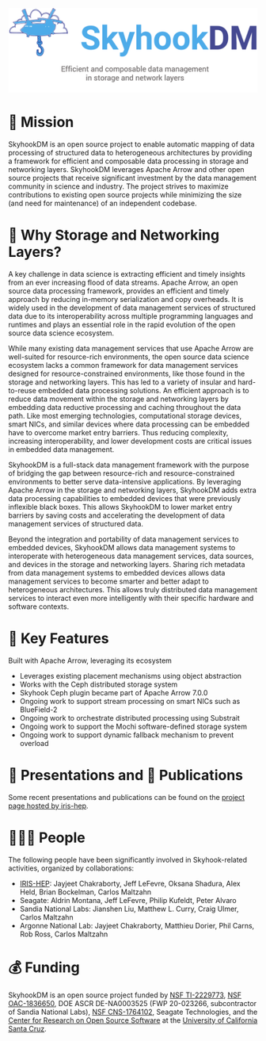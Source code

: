 <!--
**skyhookdm/.github** is a ✨ _special_ ✨ repository because its `profile/README.md` (this file) appears on the organization's GitHub profile.
-->

<img src="skyhooklogo.png">

# 🚀 Mission

SkyhookDM is an open source project to enable automatic mapping of data processing of structured data to heterogeneous architectures by providing a framework for efficient and composable data processing in storage and networking layers. SkyhookDM leverages Apache Arrow and other open source projects that receive significant investment by the data management community in science and industry. The project strives to maximize contributions to existing open source projects while minimizing the size (and need for maintenance) of an independent codebase.

# 🤔 Why Storage and Networking Layers?

A key challenge in data science is extracting efficient and timely insights from an ever increasing flood of data streams. Apache Arrow, an open source data processing framework, provides an efficient and timely approach by reducing in-memory serialization and copy overheads. It is widely used in the development of data management services of structured data due to its interoperability across multiple programming languages and runtimes and plays an essential role in the rapid evolution of the open source data science ecosystem. 

While many existing data management services that use Apache Arrow are well-suited for resource-rich environments, the open source data science ecosystem lacks a common framework for data management services designed for resource-constrained environments, like those found in the storage and networking layers. This has led to a variety of insular and hard-to-reuse embedded data processing solutions. An efficient approach is to reduce data movement within the storage and networking layers by embedding data reductive processing and caching throughout the data path. Like most emerging technologies, computational storage devices, smart NICs, and similar devices where data processing can be embedded have to overcome market entry barriers. Thus reducing complexity, increasing interoperability, and lower development costs are critical issues in embedded data management.

SkyhookDM is a full-stack data management framework with the purpose of bridging the gap between resource-rich and resource-constrained environments to better serve data-intensive applications. By leveraging Apache Arrow in the storage and networking layers, SkyhookDM adds extra data processing capabilities to embedded devices that were previously inflexible black boxes. This allows SkyhookDM to lower market entry barriers by saving costs and accelerating the development of data management services of structured data.

Beyond the integration and portability of data management services to embedded devices, SkyhookDM allows data management systems to interoperate with heterogeneous data management services, data sources, and devices in the storage and networking layers. Sharing rich metadata from data management systems to embedded devices allows data management services to become smarter and better adapt to heterogeneous architectures. This allows truly distributed data management services to interact even more intelligently with their specific hardware and software contexts.

# 💎 Key Features

Built with Apache Arrow, leveraging its ecosystem
- Leverages existing placement mechanisms using object abstraction
- Works with the Ceph distributed storage system
- Skyhook Ceph plugin became part of Apache Arrow 7.0.0
- Ongoing work to support stream processing on smart NICs such as BlueField-2
- Ongoing work to orchestrate distributed processing using Substrait
- Ongoing work to support the Mochi software-defined storage system 
- Ongoing work to support dynamic fallback mechanism to prevent overload

# 🎤 Presentations and 📝 Publications

Some recent presentations and publications can be found on the [project page hosted by iris-hep][proj-skyhookdm].

# 🧑‍🤝‍🧑 People

The following people have been significantly involved in Skyhook-related activities, organized by collaborations:

- [IRIS-HEP](https://iris-hep.org): Jayjeet Chakraborty, Jeff LeFevre, Oksana Shadura, Alex Held, Brian Bockelman, Carlos Maltzahn
- Seagate: Aldrin Montana, Jeff LeFevre, Philip Kufeldt, Peter Alvaro
- Sandia National Labs: Jianshen Liu, Matthew L. Curry, Craig Ulmer, Carlos Maltzahn
- Argonne National Lab: Jayjeet Chakraborty, Matthieu Dorier, Phil Carns, Rob Ross, Carlos Maltzahn

# 💰 Funding

SkyhookDM is an open source project funded by [NSF TI-2229773](https://www.nsf.gov/awardsearch/showAward?AWD_ID=2229773), [NSF OAC-1836650](https://www.nsf.gov/awardsearch/showAward?AWD_ID=1836650), DOE ASCR DE-NA0003525 (FWP 20-023266, subcontractor of Sandia National Labs), [NSF CNS-1764102](https://www.nsf.gov/awardsearch/showAward?AWD_ID=1764102), Seagate Technologies, and the [Center for Research on Open Source Software][web-cross] at the [University of California Santa Cruz][web-ucsc].

<!-- Resources -->
[web-cross]:       https://cross.ucsc.edu/
[web-ucsc]:        https://www.ucsc.edu/

[proj-skyhookdm]:  https://iris-hep.org/projects/skyhookdm.html

[people-maltzahn]: https://users.soe.ucsc.edu/~carlosm/dev/
[people-lefevre]:  https://users.soe.ucsc.edu/~jlefevre/

[community-arrow]: https://arrow.apache.org/community/
